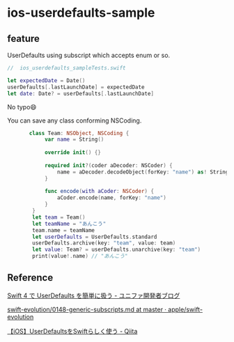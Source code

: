 # ios-userdefaults-sample

## feature

UserDefaults using subscript which accepts enum or so.

```swift
//  ios_userdefaults_sampleTests.swift

let expectedDate = Date()
userDefaults[.lastLaunchDate] = expectedDate
let date: Date? = userDefaults[.lastLaunchDate]
```
No typo😄

You can save any class conforming NSCoding.

```swift
       class Team: NSObject, NSCoding {
            var name = String()
            
            override init() {}
            
            required init?(coder aDecoder: NSCoder) {
                name = aDecoder.decodeObject(forKey: "name") as! String
            }
            
            func encode(with aCoder: NSCoder) {
                aCoder.encode(name, forKey: "name")
            }
        }
        let team = Team()
        let teamName = "あんこう"
        team.name = teamName
        let userDefaults = UserDefaults.standard
        userDefaults.archive(key: "team", value: team)
        let value: Team? = userDefaults.unarchive(key: "team")
        print(value!.name) // "あんこう"
```

## Reference

[Swift 4 で UserDefaults を簡単に扱う - ユニファ開発者ブログ](http://tech.unifa-e.com/entry/2018/01/09/143231)

[swift-evolution/0148-generic-subscripts.md at master · apple/swift-evolution](https://github.com/apple/swift-evolution/blob/master/proposals/0148-generic-subscripts.md)

[【iOS】UserDefaultsをSwiftらしく使う - Qiita](https://qiita.com/KokiEnomoto/items/c79c7f3793a244246fcf)